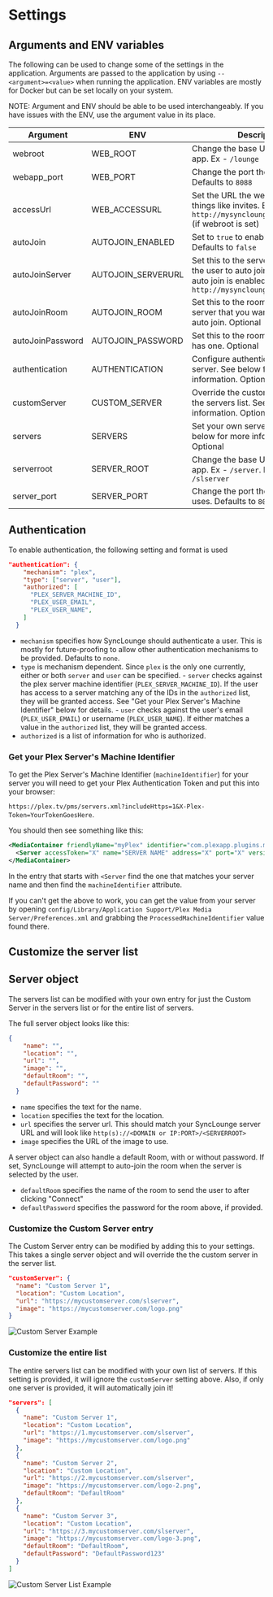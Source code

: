 # Settings

## Arguments and ENV variables

The following can be used to change some of the settings in the application. Arguments are passed to the application by using `--<argument>=<value>` when running the application. ENV variables are mostly for Docker but can be set locally on your system.

NOTE: Argument and ENV should be able to be used interchangeably. If you have issues with the ENV, use the argument value in its place.

| Argument | ENV | Description |
| ------ | ------ | ------ |
| webroot | WEB_ROOT | Change the base URL of the web app. Ex - `/lounge` |
| webapp_port | WEB_PORT | Change the port the web app uses. Defaults to `8088` |
| accessUrl | WEB_ACCESSURL | Set the URL the web app uses for things like invites. Ex - `http://mysynclounge.com/<webroot>` (if webroot is set) |
| autoJoin | AUTOJOIN_ENABLED | Set to `true` to enable auto joining. Defaults to `false` |
| autoJoinServer | AUTOJOIN_SERVERURL | Set this to the server URL you want the user to auto join. Required if auto join is enabled. Ex - `http://mysynclounge.com/slserver` |
| autoJoinRoom | AUTOJOIN_ROOM | Set this to the room name in the server that you want the users to auto join. Optional |
| autoJoinPassword | AUTOJOIN_PASSWORD | Set this to the room's password, if it has one. Optional |
| authentication | AUTHENTICATION | Configure authentication for the server. See below for more information. Optional |
| customServer | CUSTOM_SERVER | Override the custom server entry in the servers list. See below for more information. Optional |
| servers | SERVERS | Set your own servers list. See below for more information. Optional |
| serverroot | SERVER_ROOT | Change the base URL of the server app. Ex - `/server`. Defaults to `/slserver` |
| server_port | SERVER_PORT | Change the port the server app uses. Defaults to `8089` |

## Authentication

To enable authentication, the following setting and format is used

```json
"authentication": {
    "mechanism": "plex",
    "type": ["server", "user"],
    "authorized": [
      "PLEX_SERVER_MACHINE_ID",
      "PLEX_USER_EMAIL",
      "PLEX_USER_NAME",
    ]
  }
```

- `mechanism` specifies how SyncLounge should authenticate a user. This is mostly for future-proofing to allow other authentication mechanisms to be provided. Defaults to `none`.
- `type` is mechanism dependent. Since `plex` is the only one currently, either or both `server` and `user` can be specified.
      - `server` checks against the plex server machine identifier (`PLEX_SERVER_MACHINE_ID`). If the user has access to a server matching any of the IDs in the `authorized` list, they will be granted access. See "Get your Plex Server's Machine Identifier" below for details.
      - `user` checks against the user's email (`PLEX_USER_EMAIL`) or username (`PLEX_USER_NAME`). If either matches a value in the `authorized` list, they will be granted access.
- `authorized` is a list of information for who is authorized.

### Get your Plex Server's Machine Identifier

To get the Plex Server's Machine Identifier (`machineIdentifier`) for your server you will need to get your Plex Authentication Token and put this into your browser:

`https://plex.tv/pms/servers.xml?includeHttps=1&X-Plex-Token=YourTokenGoesHere`.

You should then see something like this:

```xml
<MediaContainer friendlyName="myPlex" identifier="com.plexapp.plugins.myplex" machineIdentifier="IGNORE THIS" size="1">
  <Server accessToken="X" name="SERVER NAME" address="X" port="X" version="X" scheme="http" host="X" localAddresses="X" machineIdentifier="PLEX_SERVER_MACHINE_ID" createdAt="X" updatedAt="X" owned="1" synced="0"/>
</MediaContainer>
```

In the entry that starts with `<Server` find the one that matches your server name and then find the `machineIdentifier` attribute.

If you can't get the above to work, you can get the value from your server by opening `config/Library/Application Support/Plex Media Server/Preferences.xml` and grabbing the `ProcessedMachineIdentifier` value found there.

## Customize the server list

## Server object

The servers list can be modified with your own entry for just the Custom Server in the servers list or for the entire list of servers.

The full server object looks like this:

```json
{
    "name": "",
    "location": "",
    "url": "",
    "image": "",
    "defaultRoom": "",
    "defaultPassword": ""
  }
```

- `name` specifies the text for the name.
- `location` specifies the text for the location.
- `url` specifies the server url. This should match your SyncLounge server URL and will look like `http(s)://<DOMAIN or IP:PORT>/<SERVERROOT>`
- `image` specifies the URL of the image to use.

A server object can also handle a default Room, with or without password. If set, SyncLounge will attempt to auto-join the room when the server is selected by the user.

- `defaultRoom` specifies the name of the room to send the user to after clicking "Connect"
- `defaultPassword` specifies the password for the room above, if provided.

### Customize the Custom Server entry

The Custom Server entry can be modified by adding this to your settings. This takes a single server object and will override the the custom server in the server list.

```json
"customServer": {
  "name": "Custom Server 1",
  "location": "Custom Location",
  "url": "https://mycustomserver.com/slserver",
  "image": "https://mycustomserver.com/logo.png"
}
```

![Custom Server Example](https://user-images.githubusercontent.com/1524443/76433720-19a3f180-638b-11ea-8c20-1997728e8325.png)

### Customize the entire list

The entire servers list can be modified with your own list of servers. If this setting is provided, it will ignore the `customServer` setting above. Also, if only one server is provided, it will automatically join it!

```json
"servers": [
  {
    "name": "Custom Server 1",
    "location": "Custom Location",
    "url": "https://1.mycustomserver.com/slserver",
    "image": "https://mycustomserver.com/logo.png"
  },
  {
    "name": "Custom Server 2",
    "location": "Custom Location",
    "url": "https://2.mycustomserver.com/slserver",
    "image": "https://mycustomserver.com/logo-2.png",
    "defaultRoom": "DefaultRoom"
  },
  {
    "name": "Custom Server 3",
    "location": "Custom Location",
    "url": "https://3.mycustomserver.com/slserver",
    "image": "https://mycustomserver.com/logo-3.png",
    "defaultRoom": "DefaultRoom",
    "defaultPassword": "DefaultPassword123"
  }
]
```

![Custom Server List Example](https://user-images.githubusercontent.com/1524443/76433958-6daed600-638b-11ea-9cf6-41ea79182dbc.png)
